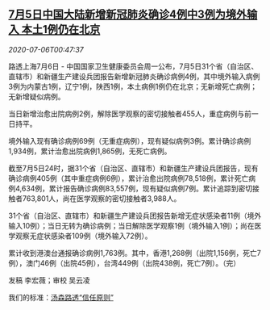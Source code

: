 <!--1593996917000-->
[7月5日中国大陆新增新冠肺炎确诊4例中3例为境外输入 本土1例仍在北京](https://cn.reuters.com/article/china-covid-updates-0706-mon-idCNKBS24702B)
------

<div><i>2020-07-06T00:47:37</i></div><div class="StandardArticleBody_body"><p>路透上海7月6日 - 中国国家卫生健康委员会周一公布，7月5日31个省（自治区、直辖市）和新疆生产建设兵团报告新增新冠肺炎确诊病例4例，其中境外输入病例3例为内蒙古1例，辽宁1例，陕西1例，本土病例1例仍在北京；无新增死亡病例；无新增疑似病例。 </p><p>当日新增治愈出院病例2例，解除医学观察的密切接触者455人，重症病例与前一日持平。 </p><p>境外输入现有确诊病例69例（无重症病例），现有疑似病例3例。累计确诊病例1,934例，累计治愈出院病例1,865例，无死亡病例。 </p><p>截至7月5日24时，据31个省（自治区、直辖市）和新疆生产建设兵团报告，现有确诊病例405例（其中重症病例6例），累计治愈出院病例78,518例，累计死亡病例4,634例，累计报告确诊病例83,557例，现有疑似病例7例。累计追踪到密切接触者763,801人，尚在医学观察的密切接触者3,988人。 </p><p>31个省（自治区、直辖市）和新疆生产建设兵团报告新增无症状感染者11例（境外输入10例）；当日无转为确诊病例；当日解除医学观察1例（境外输入1例）；尚在医学观察无症状感染者109例（境外输入72例）。 </p><p>累计收到港澳台通报确诊病例1,763例。其中，香港1,268例（出院1,156例，死亡7例），澳门46例（出院45例），台湾449例（出院438例，死亡7例）。（完） </p><div class="Attribution_container"><div class="Attribution_attribution"><p class="Attribution_content">发稿 李宏薇；审校 吴云凌 </p></div></div><div class="StandardArticleBody_trustBadgeContainer"><span class="StandardArticleBody_trustBadgeTitle">我们的标准：</span><span class="trustBadgeUrl"><a href="https://www.thomsonreuters.cn/content/dam/openweb/documents/pdf/china/brochures/about-us-1.pdf">汤森路透“信任原则”</a></span></div></div>
